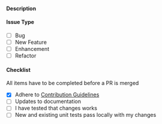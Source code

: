 #### Description




#### Issue Type
<!-- ignore-task-list-start -->
- [ ] Bug
- [ ] New Feature
- [ ] Enhancement
- [ ] Refactor

<!-- ignore-task-list-end -->

#### Checklist
All items have to be completed before a PR is merged

- [x] Adhere to [Contribution Guidelines](https://docs.dxatscale.io/about-us/contributing-to-dx-scale)
- [ ] Updates to documentation
- [ ] I have tested  that changes works
- [ ] New and existing unit tests pass locally with my changes
